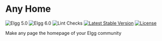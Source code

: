 Any Home
========

![Elgg 5.0](https://img.shields.io/badge/Elgg-5.0-green.svg)
![Elgg 6.0](https://img.shields.io/badge/Elgg-6.0-green.svg)
![Lint Checks](https://github.com/ColdTrick/any_home/actions/workflows/lint.yml/badge.svg?event=push)
[![Latest Stable Version](https://poser.pugx.org/coldtrick/any_home/v/stable.svg)](https://packagist.org/packages/coldtrick/any_home)
[![License](https://poser.pugx.org/coldtrick/any_home/license.svg)](https://packagist.org/packages/coldtrick/any_home)

Make any page the homepage of your Elgg community
